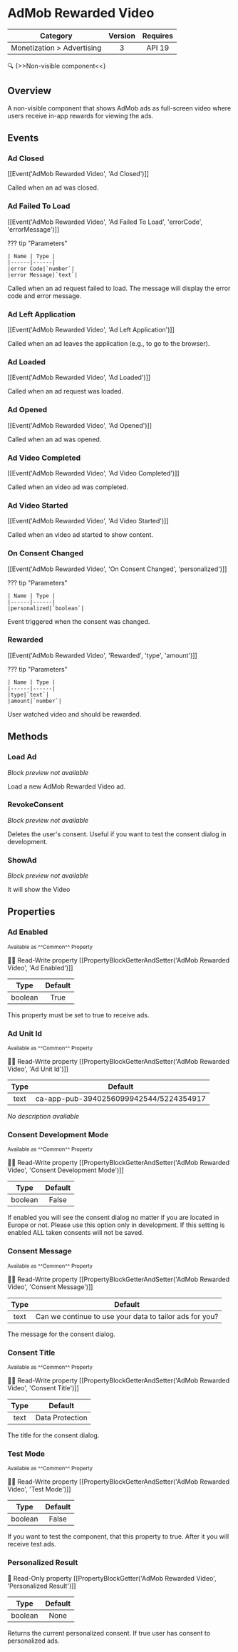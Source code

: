 # AdMob Rewarded Video

| Category | Version | Requires |
|:--------:|:-------:|:--------:|
|Monetization > Advertising|3|API 19 | Android 4.4 - 4.4.4 KitKat|

:mag: {>>Non-visible component<<}

## Overview

A non-visible component that shows AdMob ads as full-screen video where users receive in-app rewards for viewing the ads.

## Events

### Ad Closed

[[Event('AdMob Rewarded Video', 'Ad Closed')]]

Called when an ad was closed.

### Ad Failed To Load

[[Event('AdMob Rewarded Video', 'Ad Failed To Load', 'errorCode', 'errorMessage')]]

??? tip "Parameters"

    | Name | Type |
    |------|------|
    |error Code|`number`|
    |error Message|`text`|


Called when an ad request failed to load. The message will display the error code and error message.

### Ad Left Application

[[Event('AdMob Rewarded Video', 'Ad Left Application')]]

Called when an ad leaves the application (e.g., to go to the browser).

### Ad Loaded

[[Event('AdMob Rewarded Video', 'Ad Loaded')]]

Called when an ad request was loaded.

### Ad Opened

[[Event('AdMob Rewarded Video', 'Ad Opened')]]

Called when an ad was opened.

### Ad Video Completed

[[Event('AdMob Rewarded Video', 'Ad Video Completed')]]

Called when an video ad was completed.

### Ad Video Started

[[Event('AdMob Rewarded Video', 'Ad Video Started')]]

Called when an video ad started to show content.

### On Consent Changed

[[Event('AdMob Rewarded Video', 'On Consent Changed', 'personalized')]]

??? tip "Parameters"

    | Name | Type |
    |------|------|
    |personalized|`boolean`|


Event triggered when the consent was changed.

### Rewarded

[[Event('AdMob Rewarded Video', 'Rewarded', 'type', 'amount')]]

??? tip "Parameters"

    | Name | Type |
    |------|------|
    |type|`text`|
    |amount|`number`|


User watched video and should be rewarded.

## Methods

### Load Ad

_Block preview not available_

Load a new AdMob Rewarded Video ad.

### RevokeConsent

_Block preview not available_

Deletes the user's consent. Useful if you want to test the consent dialog in development.

### ShowAd

_Block preview not available_

It will show the Video

## Properties

### Ad Enabled

<small>Available as ^^Common^^ Property</small>

:eyes::pencil: Read-Write property
[[PropertyBlockGetterAndSetter('AdMob Rewarded Video', 'Ad Enabled')]]

| Type | Default |
|:----:|:-------:|
|boolean|True|

This property must be set to true to receive ads.

### Ad Unit Id

<small>Available as ^^Common^^ Property</small>

:eyes::pencil: Read-Write property
[[PropertyBlockGetterAndSetter('AdMob Rewarded Video', 'Ad Unit Id')]]

| Type | Default |
|:----:|:-------:|
|text|ca-app-pub-3940256099942544/5224354917|

_No description available_

### Consent Development Mode

<small>Available as ^^Common^^ Property</small>

:eyes::pencil: Read-Write property
[[PropertyBlockGetterAndSetter('AdMob Rewarded Video', 'Consent Development Mode')]]

| Type | Default |
|:----:|:-------:|
|boolean|False|

If enabled you will see the consent dialog no matter if you are located in Europe or not. Please use this option only in development. If this setting is enabled ALL taken consents will not be saved.

### Consent Message

<small>Available as ^^Common^^ Property</small>

:eyes::pencil: Read-Write property
[[PropertyBlockGetterAndSetter('AdMob Rewarded Video', 'Consent Message')]]

| Type | Default |
|:----:|:-------:|
|text|Can we continue to use your data to tailor ads for you?|

The message for the consent dialog.

### Consent Title

<small>Available as ^^Common^^ Property</small>

:eyes::pencil: Read-Write property
[[PropertyBlockGetterAndSetter('AdMob Rewarded Video', 'Consent Title')]]

| Type | Default |
|:----:|:-------:|
|text|Data Protection|

The title for the consent dialog.

### Test Mode

<small>Available as ^^Common^^ Property</small>

:eyes::pencil: Read-Write property
[[PropertyBlockGetterAndSetter('AdMob Rewarded Video', 'Test Mode')]]

| Type | Default |
|:----:|:-------:|
|boolean|False|

If you want to test the component, that this property to true. After it you will receive test ads.

### Personalized Result

:eyes: Read-Only property
[[PropertyBlockGetter('AdMob Rewarded Video', 'Personalized Result')]]

| Type | Default |
|:----:|:-------:|
|boolean|None|

Returns the current personalized consent. If true user has consent to personalized ads.